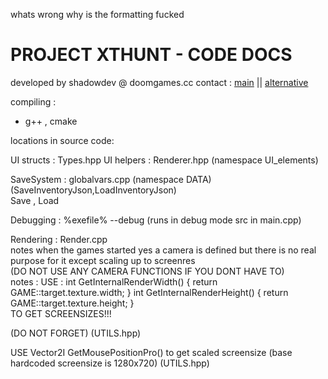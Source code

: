 whats wrong why is the formatting fucked

# PROJECT XTHUNT - CODE DOCS
developed by shadowdev @ doomgames.cc
contact : <a href="mailto:shadowdevreal@protonmail.com">main</a> || <a href="https://x.com/DoomGamescc">alternative</a>

compiling : 
- g++ , cmake

locations in source code:

UI structs : 
	Types.hpp
UI helpers :
	Renderer.hpp (namespace UI_elements)

SaveSystem :
	globalvars.cpp (namespace DATA)
	(SaveInventoryJson,LoadInventoryJson)
 <br>
 	Save , Load

Debugging : 
	%exefile% --debug
	(runs in debug mode src in main.cpp)

Rendering :
	Render.cpp
<br>
	notes when the games started yes a camera
	is defined but there is no real purpose for it
	except scaling up to screenres 
	<br>
	(DO NOT USE ANY CAMERA FUNCTIONS IF YOU DONT HAVE TO)
<br>
	notes : 
 		USE : 
		int GetInternalRenderWidth() { return GAME::target.texture.width; }
    	int GetInternalRenderHeight() { return GAME::target.texture.height; }	
		TO GET SCREENSIZES!!! 

(DO NOT FORGET) (UTILS.hpp)

USE Vector2I GetMousePositionPro()
to get scaled screensize 
(base hardcoded screensize is 1280x720)
(UTILS.hpp)
